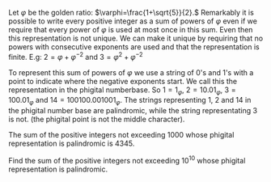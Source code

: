 

Let $\varphi$ be the golden ratio: $\varphi=\frac{1+\sqrt{5}}{2}.$
Remarkably it is possible to write every positive integer as a sum of powers of $\varphi$ even if we require that every power of $\varphi$ is used at most once in this sum.
Even then this representation is not unique.
We can make it unique by requiring that no powers with consecutive exponents are used and that the representation is finite.
E.g: 
$2=\varphi+\varphi^{-2}$ and $3=\varphi^{2}+\varphi^{-2}$


To represent this sum of powers of $\varphi$ we use a string of 0's and 1's with a point to indicate where the negative exponents start.
We call this the representation in the phigital numberbase.
So $1=1_{\varphi}$, $2=10.01_{\varphi}$, $3=100.01_{\varphi}$ and $14=100100.001001_{\varphi}$. 
The strings representing 1, 2 and 14 in the phigital number base are palindromic, while the string representating 3 is not. (the phigital point is not the middle character).


The sum of the positive integers not exceeding 1000 whose phigital representation is palindromic is 4345.


Find the sum of the positive integers not exceeding $10^{10}$ whose phigital representation is palindromic.
